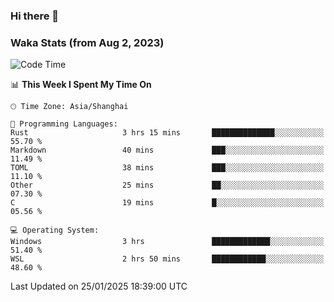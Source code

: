 ### Hi there 👋

### Waka Stats (from Aug 2, 2023)

<!--START_SECTION:waka-->
![Code Time](http://img.shields.io/badge/Code%20Time-618%20hrs%205%20mins-blue)

📊 **This Week I Spent My Time On** 

```text
🕑︎ Time Zone: Asia/Shanghai

💬 Programming Languages: 
Rust                     3 hrs 15 mins       ██████████████░░░░░░░░░░░   55.70 % 
Markdown                 40 mins             ███░░░░░░░░░░░░░░░░░░░░░░   11.49 % 
TOML                     38 mins             ███░░░░░░░░░░░░░░░░░░░░░░   11.10 % 
Other                    25 mins             ██░░░░░░░░░░░░░░░░░░░░░░░   07.30 % 
C                        19 mins             █░░░░░░░░░░░░░░░░░░░░░░░░   05.56 % 

💻 Operating System: 
Windows                  3 hrs               █████████████░░░░░░░░░░░░   51.40 % 
WSL                      2 hrs 50 mins       ████████████░░░░░░░░░░░░░   48.60 % 
```


 Last Updated on 25/01/2025 18:39:00 UTC
<!--END_SECTION:waka-->
